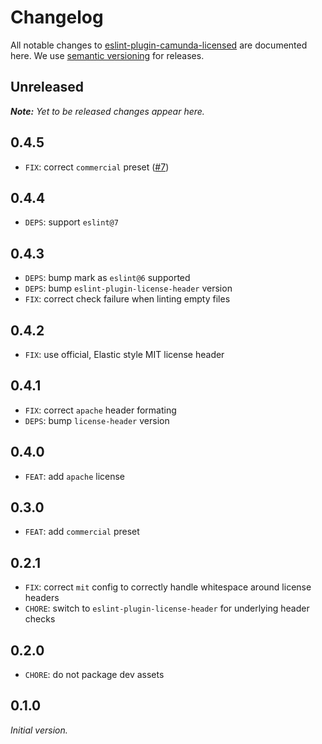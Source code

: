 # Changelog

All notable changes to [eslint-plugin-camunda-licensed](https://github.com/camunda/eslint-plugin-camunda-licensed) are documented here. We use [semantic versioning](http://semver.org/) for releases.

## Unreleased

___Note:__ Yet to be released changes appear here._

## 0.4.5

* `FIX`: correct `commercial` preset ([#7](https://github.com/camunda/eslint-plugin-camunda-licensed/pull/7))

## 0.4.4

* `DEPS`: support `eslint@7`

## 0.4.3

* `DEPS`: bump mark as `eslint@6` supported
* `DEPS`: bump `eslint-plugin-license-header` version
* `FIX`: correct check failure when linting empty files

## 0.4.2

* `FIX`: use official, Elastic style MIT license header

## 0.4.1

* `FIX`: correct `apache` header formating
* `DEPS`: bump `license-header` version

## 0.4.0

* `FEAT`: add `apache` license

## 0.3.0

* `FEAT`: add `commercial` preset

## 0.2.1

* `FIX`: correct `mit` config to correctly handle whitespace around license headers
* `CHORE`: switch to `eslint-plugin-license-header` for underlying header checks

## 0.2.0

* `CHORE`: do not package dev assets

## 0.1.0

_Initial version._